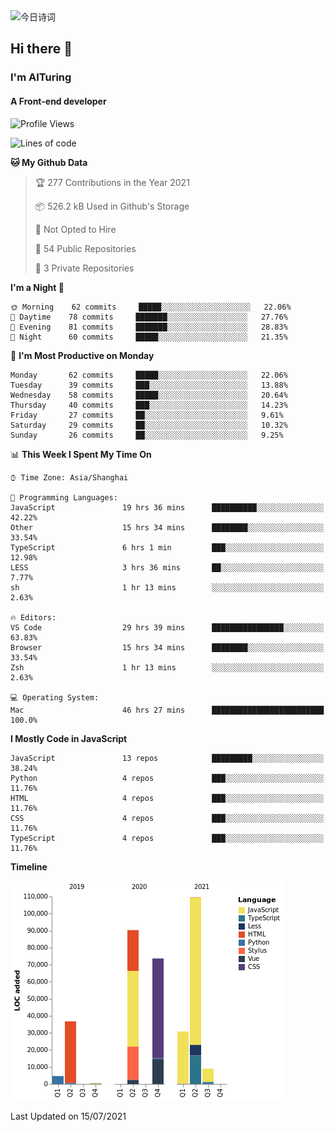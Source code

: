 <img alt="今日诗词" src="https://v2.jinrishici.com/one.svg?font-size=30&spacing=2&color=skyblue" style="max-width:100%; display: block; margin: 0 auto;">

## Hi there 👋
### I'm AITuring
#### A Front-end developer

<!-- <img src="./dhx.gif" width="400px"/> -->

<!--START_SECTION:waka-->
![Profile Views](http://img.shields.io/badge/Profile%20Views-0-blue)

![Lines of code](https://img.shields.io/badge/From%20Hello%20World%20I%27ve%20Written-355410%20lines%20of%20code-blue)

**🐱 My Github Data** 

> 🏆 277 Contributions in the Year 2021
 > 
> 📦 526.2 kB Used in Github's Storage 
 > 
> 🚫 Not Opted to Hire
 > 
> 📜 54 Public Repositories 
 > 
> 🔑 3 Private Repositories  
 > 
**I'm a Night 🦉** 

```text
🌞 Morning    62 commits     █████░░░░░░░░░░░░░░░░░░░░   22.06% 
🌆 Daytime    78 commits     ███████░░░░░░░░░░░░░░░░░░   27.76% 
🌃 Evening    81 commits     ███████░░░░░░░░░░░░░░░░░░   28.83% 
🌙 Night      60 commits     █████░░░░░░░░░░░░░░░░░░░░   21.35%

```
📅 **I'm Most Productive on Monday** 

```text
Monday       62 commits     █████░░░░░░░░░░░░░░░░░░░░   22.06% 
Tuesday      39 commits     ███░░░░░░░░░░░░░░░░░░░░░░   13.88% 
Wednesday    58 commits     █████░░░░░░░░░░░░░░░░░░░░   20.64% 
Thursday     40 commits     ███░░░░░░░░░░░░░░░░░░░░░░   14.23% 
Friday       27 commits     ██░░░░░░░░░░░░░░░░░░░░░░░   9.61% 
Saturday     29 commits     ██░░░░░░░░░░░░░░░░░░░░░░░   10.32% 
Sunday       26 commits     ██░░░░░░░░░░░░░░░░░░░░░░░   9.25%

```


📊 **This Week I Spent My Time On** 

```text
⌚︎ Time Zone: Asia/Shanghai

💬 Programming Languages: 
JavaScript               19 hrs 36 mins      ██████████░░░░░░░░░░░░░░░   42.22% 
Other                    15 hrs 34 mins      ████████░░░░░░░░░░░░░░░░░   33.54% 
TypeScript               6 hrs 1 min         ███░░░░░░░░░░░░░░░░░░░░░░   12.98% 
LESS                     3 hrs 36 mins       ██░░░░░░░░░░░░░░░░░░░░░░░   7.77% 
sh                       1 hr 13 mins        ░░░░░░░░░░░░░░░░░░░░░░░░░   2.63%

🔥 Editors: 
VS Code                  29 hrs 39 mins      ████████████████░░░░░░░░░   63.83% 
Browser                  15 hrs 34 mins      ████████░░░░░░░░░░░░░░░░░   33.54% 
Zsh                      1 hr 13 mins        ░░░░░░░░░░░░░░░░░░░░░░░░░   2.63%

💻 Operating System: 
Mac                      46 hrs 27 mins      █████████████████████████   100.0%

```

**I Mostly Code in JavaScript** 

```text
JavaScript               13 repos            █████████░░░░░░░░░░░░░░░░   38.24% 
Python                   4 repos             ███░░░░░░░░░░░░░░░░░░░░░░   11.76% 
HTML                     4 repos             ███░░░░░░░░░░░░░░░░░░░░░░   11.76% 
CSS                      4 repos             ███░░░░░░░░░░░░░░░░░░░░░░   11.76% 
TypeScript               4 repos             ███░░░░░░░░░░░░░░░░░░░░░░   11.76%

```


**Timeline**

![Chart not found](https://raw.githubusercontent.com/AITuring/AITuring/main/charts/bar_graph.png) 


 Last Updated on 15/07/2021
<!--END_SECTION:waka-->


